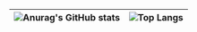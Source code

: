 <!--https://github.com/anuraghazra/github-readme-stats-->
| ![Anurag's GitHub stats](https://github-readme-stats.vercel.app/api?username=rababdotmhd&show_icons=true)   |  ![Top Langs](https://github-readme-stats.vercel.app/api/top-langs/?username=rababdotmhd&layout=compact&theme=transparent)  |
| -------- | -------- | 


<!--
**rababdotmhd/rababdotmhd** is a ✨ _special_ ✨ repository because its `README.md` (this file) appears on your GitHub profile.

Here are some ideas to get you started:

- 🔭 I’m currently working on ...
- 🌱 I’m currently learning ...
- 👯 I’m looking to collaborate on ...
- 🤔 I’m looking for help with ...
- 💬 Ask me about ...
- 📫 How to reach me: ...
- 😄 Pronouns: ...
- ⚡ Fun fact: ...
-->
